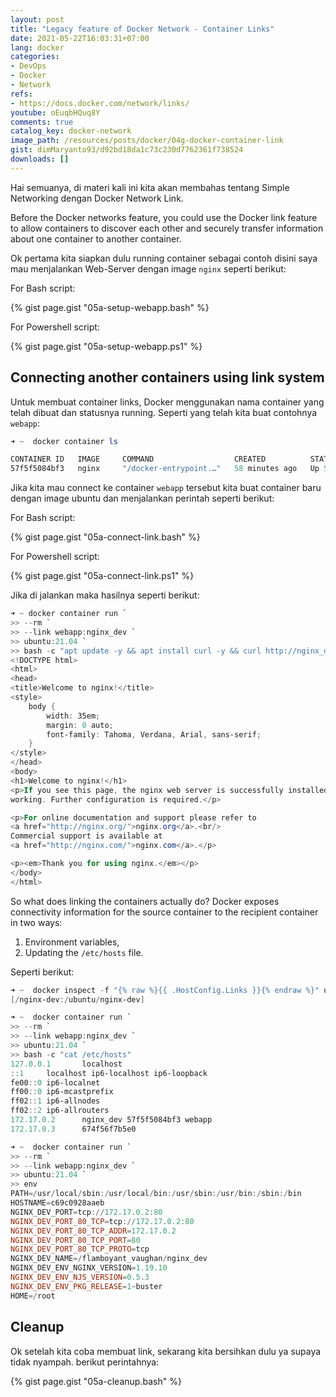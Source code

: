 ```yaml
---
layout: post
title: "Legacy feature of Docker Network - Container Links"
date: 2021-05-22T16:03:31+07:00
lang: docker
categories:
- DevOps
- Docker
- Network
refs: 
- https://docs.docker.com/network/links/
youtube: oEuqbHQuq8Y
comments: true
catalog_key: docker-network
image_path: /resources/posts/docker/04g-docker-container-link
gist: dimMaryanto93/d92bd18da1c73c230d7762361f738524
downloads: []
---
```



Hai semuanya, di materi kali ini kita akan membahas tentang Simple Networking dengan Docker Network Link.

Before the Docker networks feature, you could use the Docker link feature to allow containers to discover each other and securely transfer information about one container to another container.

<!--more-->

Ok pertama kita siapkan dulu running container sebagai contoh disini saya mau menjalankan Web-Server dengan image `nginx` seperti berikut:

For Bash script:

{% gist page.gist "05a-setup-webapp.bash" %}

For Powershell script: 

{% gist page.gist "05a-setup-webapp.ps1" %}

## Connecting another containers using link system

Untuk membuat container links, Docker menggunakan nama container yang telah dibuat dan statusnya running. Seperti yang telah kita buat contohnya `webapp`:

```powershell
➜ ~  docker container ls

CONTAINER ID   IMAGE     COMMAND                  CREATED          STATUS          PORTS     NAMES
57f5f5084bf3   nginx     "/docker-entrypoint.…"   58 minutes ago   Up 58 minutes   80/tcp    webapp
```

Jika kita mau connect ke container `webapp` tersebut kita buat container baru dengan image ubuntu dan menjalankan perintah seperti berikut:

For Bash script:

{% gist page.gist "05a-connect-link.bash" %}

For Powershell script:

{% gist page.gist "05a-connect-link.ps1" %}

Jika di jalankan maka hasilnya seperti berikut:

```powershell
➜ ~ docker container run `
>> --rm `
>> --link webapp:nginx_dev `
>> ubuntu:21.04 `
>> bash -c "apt update -y && apt install curl -y && curl http://nginx_dev:80"
<!DOCTYPE html>
<html>
<head>
<title>Welcome to nginx!</title>
<style>
    body {
        width: 35em;
        margin: 0 auto;
        font-family: Tahoma, Verdana, Arial, sans-serif;
    }
</style>
</head>
<body>
<h1>Welcome to nginx!</h1>
<p>If you see this page, the nginx web server is successfully installed and
working. Further configuration is required.</p>

<p>For online documentation and support please refer to
<a href="http://nginx.org/">nginx.org</a>.<br/>
Commercial support is available at
<a href="http://nginx.com/">nginx.com</a>.</p>

<p><em>Thank you for using nginx.</em></p>
</body>
</html>
```

So what does linking the containers actually do? Docker exposes connectivity information for the source container to the recipient container in two ways:

1. Environment variables,
2. Updating the `/etc/hosts` file.

Seperti berikut:

```powershell
➜ ~  docker inspect -f "{% raw %}{{ .HostConfig.Links }}{% endraw %}" ubuntu
[/nginx-dev:/ubuntu/nginx-dev]

➜ ~  docker container run `
>> --rm `
>> --link webapp:nginx_dev `
>> ubuntu:21.04 `
>> bash -c "cat /etc/hosts"
127.0.0.1       localhost
::1     localhost ip6-localhost ip6-loopback
fe00::0 ip6-localnet
ff00::0 ip6-mcastprefix
ff02::1 ip6-allnodes
ff02::2 ip6-allrouters
172.17.0.2      nginx_dev 57f5f5084bf3 webapp
172.17.0.3      674f56f7b5e0

➜ ~  docker container run `
>> --rm `
>> --link webapp:nginx_dev `
>> ubuntu:21.04 `
>> env
PATH=/usr/local/sbin:/usr/local/bin:/usr/sbin:/usr/bin:/sbin:/bin
HOSTNAME=c69c0928aaeb
NGINX_DEV_PORT=tcp://172.17.0.2:80
NGINX_DEV_PORT_80_TCP=tcp://172.17.0.2:80
NGINX_DEV_PORT_80_TCP_ADDR=172.17.0.2
NGINX_DEV_PORT_80_TCP_PORT=80
NGINX_DEV_PORT_80_TCP_PROTO=tcp
NGINX_DEV_NAME=/flamboyant_vaughan/nginx_dev
NGINX_DEV_ENV_NGINX_VERSION=1.19.10
NGINX_DEV_ENV_NJS_VERSION=0.5.3
NGINX_DEV_ENV_PKG_RELEASE=1~buster
HOME=/root
```

## Cleanup

Ok setelah kita coba membuat link, sekarang kita bersihkan dulu ya supaya tidak nyampah. berikut perintahnya:

{% gist page.gist "05a-cleanup.bash" %}